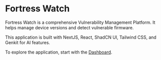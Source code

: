 # Fortress Watch

Fortress Watch is a comprehensive Vulnerability Management Platform. It helps manage device versions and detect vulnerable firmware.

This application is built with NextJS, React, ShadCN UI, Tailwind CSS, and Genkit for AI features.

To explore the application, start with the [Dashboard](/dashboard).

